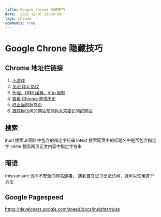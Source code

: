 ```yaml
---
title: Google Chrone 隐藏技巧
date:  2021-12-07 23:08:59
tags: chrome
comments: true
---
```


# Google Chrone 隐藏技巧

## Chrome 地址栏链接

1. [小游戏](chrome://dino)
2. [关闭 QUI 协议](chrome://flags)
3. [代理、DNS 缓存、http 限制](chrome://net-internals)
4. [查看 Chrome 奔溃历史](chrome://crashes/)
5. [终止当前标签页](chrome://kill/)
6. [跟踪你访问的网站预测你未来要访问的网站](chrome://predictors/ )

## 搜索

inurl 搜索url网址中包含的指定字符串
intext 搜索网页中的标题名中是否包含指定字
intitle 搜索网页正文内容中指定字符串

## 暗语

thisisunsafe 访问不安全的网站连接， 遇到自签证书无法访问，就可以使用这个方法

## Google Pagespeed

https://developers.google.com/speed/docs/insights/rules